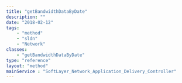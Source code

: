 ```yaml
---
title: "getBandwidthDataByDate"
description: ""
date: "2018-02-12"
tags:
    - "method"
    - "sldn"
    - "Network"
classes:
    - "getBandwidthDataByDate"
type: "reference"
layout: "method"
mainService : "SoftLayer_Network_Application_Delivery_Controller"
---
```

